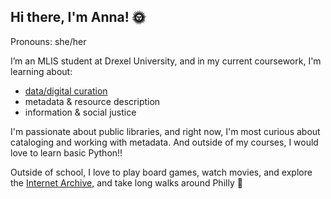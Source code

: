 ## Hi there, I'm Anna! :sun_with_face:
Pronouns: she/her

I’m an MLIS student at Drexel University, and in my current coursework, I'm learning about:

+ [data/digital curation](https://github.com/topics/data-curation)
+ metadata & resource description
+ information & social justice

I'm passionate about public libraries, and right now, I'm most curious about cataloging and working with metadata. And outside of my courses, I would love to learn basic Python!!

Outside of school, I love to play board games, watch movies, and explore the [Internet Archive](https://github.com/topics/internet-archive), and take long walks around Philly :sunflower:



<!--
**anna-m-h5/anna-m-h5** is a ✨ _special_ ✨ repository because its `README.md` (this file) appears on your GitHub profile.

Here are some ideas to get you started:

- 🔭 I’m currently working on ...
- 🌱 I’m currently learning ...
- 👯 I’m looking to collaborate on ...
- 🤔 I’m looking for help with ...
- 💬 Ask me about ...
- 📫 How to reach me: ...
- 😄 Pronouns: ... she/her
- ⚡ Fun fact: ...
-->
